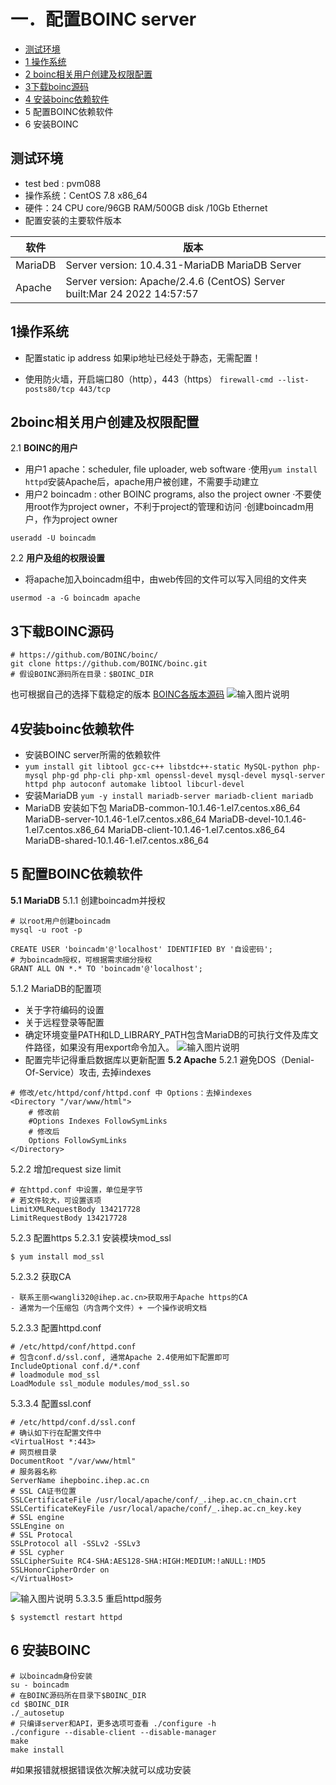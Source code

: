 


> 

# 一．配置BOINC server

 - [测试环境](#测试环境)
 - [1 操作系统](#1操作系统)
 - [2 boinc相关用户创建及权限配置](#2boinc相关用户创建及权限配置)
 - [3下载boinc源码](#3下载boinc源码)
 - [4 安装boinc依赖软件](#4安装boinc依赖软件)
 - 5 配置BOINC依赖软件
 - 6 安装BOINC

 
 

## 测试环境

 - test bed : pvm088
 - 操作系统：CentOS 7.8 x86_64
 - 硬件：24 CPU core/96GB RAM/500GB disk /10Gb Ethernet
 - 配置安装的主要软件版本
 
| 软件 | 版本 |
|--|--|
| MariaDB | Server version: 10.4.31-MariaDB MariaDB Server |
|Apache|Server version: Apache/2.4.6 (CentOS)          Server built:Mar 24 2022 14:57:57|
## 1操作系统
 - 配置static ip address
 如果ip地址已经处于静态，无需配置！
 
 - 使用防火墙，开启端口80（http），443（https）
 `firewall-cmd --list-posts80/tcp 443/tcp`
## 2boinc相关用户创建及权限配置

2.1 **BOINC的用户**

 - 用户1   apache：scheduler, file uploader, web software
    ·使用`yum install httpd`安装Apache后，apache用户被创建，不需要手动建立
 - 用户2   boincadm : other BOINC programs, also the project owner
 ·不要使用root作为project owner，不利于project的管理和访问
 ·创建boincadm用户，作为project owner
 ```
useradd -U boincadm
```
2.2 **用户及组的权限设置**
 - 将apache加入boincadm组中，由web传回的文件可以写入同组的文件夹
 ```
usermod -a -G boincadm apache
```
## 3下载BOINC源码

```
# https://github.com/BOINC/boinc/
git clone https://github.com/BOINC/boinc.git
# 假设BOINC源码所在目录：$BOINC_DIR
```
也可根据自己的选择下载稳定的版本
[BOINC各版本源码](https://github.com/BOINC/boinc)
![输入图片说明](/imgs/2023-10-23/5BVyl0W15A27gpH8.png)
## 4安装boinc依赖软件

 - 安装BOINC server所需的依赖软件
 - ``yum install git libtool gcc-c++ libstdc++-static MySQL-python php-mysql php-gd php-cli php-xml openssl-devel mysql-devel mysql-server httpd php autoconf automake libtool libcurl-devel``
 - 安装MariaDB
  `yum -y install mariadb-server mariadb-client mariadb   `
 - MariaDB 安装如下包
 MariaDB-common-10.1.46-1.el7.centos.x86_64
MariaDB-server-10.1.46-1.el7.centos.x86_64
MariaDB-devel-10.1.46-1.el7.centos.x86_64
MariaDB-client-10.1.46-1.el7.centos.x86_64
MariaDB-shared-10.1.46-1.el7.centos.x86_64
## 5 配置BOINC依赖软件
**5.1 MariaDB**
5.1.1 创建boincadm并授权
```
# 以root用户创建boincadm
mysql -u root -p
```
```
CREATE USER 'boincadm'@'localhost' IDENTIFIED BY '自设密码';
# 为boincadm授权，可根据需求细分授权
GRANT ALL ON *.* TO 'boincadm'@'localhost';
```
5.1.2 MariaDB的配置项
 - 关于字符编码的设置
 - 关于远程登录等配置
 - 确定环境变量PATH和LD_LIBRARY_PATH包含MariaDB的可执行文件及库文件路径，如果没有用export命令加入。
 ![输入图片说明](/imgs/2023-10-23/DyqtMd3oqeDgL9Tw.png)
 - 配置完毕记得重启数据库以更新配置
**5.2 Apache**
5.2.1 避免DOS（Denial-Of-Service）攻击, 去掉indexes
```
# 修改/etc/httpd/conf/httpd.conf 中 Options：去掉indexes
<Directory "/var/www/html">
    # 修改前
    #Options Indexes FollowSymLinks
    # 修改后
    Options FollowSymLinks
</Directory>
```
5.2.2 增加request size limit
```
# 在httpd.conf 中设置，单位是字节
# 若文件较大，可设置该项
LimitXMLRequestBody 134217728
LimitRequestBody 134217728
```
5.2.3 配置https
5.2.3.1 安装模块mod_ssl
```
$ yum install mod_ssl
```
5.2.3.2 获取CA
```
- 联系王丽<wangli320@ihep.ac.cn>获取用于Apache https的CA
- 通常为一个压缩包（内含两个文件）+ 一个操作说明文档
```
5.2.3.3 配置httpd.conf
```
# /etc/httpd/conf/httpd.conf
# 包含conf.d/ssl.conf, 通常Apache 2.4使用如下配置即可
IncludeOptional conf.d/*.conf
# loadmodule mod_ssl
LoadModule ssl_module modules/mod_ssl.so
```
5.3.3.4 配置ssl.conf
```
# /etc/httpd/conf.d/ssl.conf
# 确认如下行在配置文件中
<VirtualHost *:443>
# 网页根目录
DocumentRoot "/var/www/html"
# 服务器名称
ServerName ihepboinc.ihep.ac.cn
# SSL CA证书位置
SSLCertificateFile /usr/local/apache/conf/_.ihep.ac.cn_chain.crt
SSLCertificateKeyFile /usr/local/apache/conf/_.ihep.ac.cn_key.key
# SSL engine
SSLEngine on
# SSL Protocal
SSLProtocol all -SSLv2 -SSLv3
# SSL cypher
SSLCipherSuite RC4-SHA:AES128-SHA:HIGH:MEDIUM:!aNULL:!MD5
SSLHonorCipherOrder on
</VirtualHost>
```
![输入图片说明](/imgs/2023-10-23/qR1qS1iLAXmhKAjh.png)
5.3.3.5 重启httpd服务
```
$ systemctl restart httpd
```
## 6 安装BOINC
```
# 以boincadm身份安装
su - boincadm
# 在BOINC源码所在目录下$BOINC_DIR
cd $BOINC_DIR
./_autosetup
# 只编译server和API，更多选项可查看 ./configure -h
./configure --disable-client --disable-manager
make
make install
```
#如果报错就根据错误依次解决就可以成功安装
    

 

  





  
 
       
 



<!--stackedit_data:
eyJoaXN0b3J5IjpbLTE4ODA4MDYzNjEsOTkxNjA3NTU5XX0=
-->